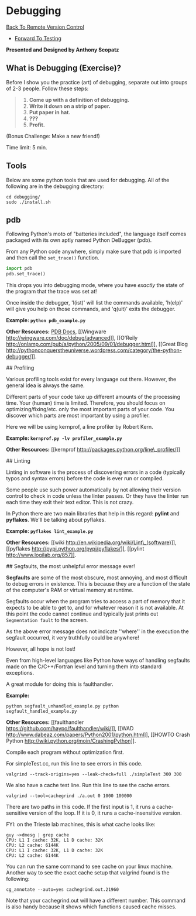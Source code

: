 # Debugging

[Back To Remote Version
Control](http://github.com/thehackerwithin/UofCSCBC2012/tree/master/3b-VersionControlRemote/)
- [Forward To
Testing](http://github.com/thehackerwithin/UofCSCBC2012/tree/master/5-Testing/)

**Presented and Designed by Anthony Scopatz**

## What is Debugging (Exercise)?

Before I show you the practice (art) of debugging, separate out into
groups of 2-3 people. Follow these steps:

> 1.  **Come up with a definition of debugging.**
> 2.  **Write it down on a strip of paper.**
> 3.  **Put paper in hat.**
> 4.  **???**
> 5.  **Profit.**

(Bonus Challenge: Make a new friend!)

Time limit: 5 min.

## Tools

Below are some python tools that are used for debugging. All of the
following are in the debugging directory:

    cd debugging/
    sudo ./install.sh

## pdb

Following Python's moto of "batteries included", the language itself
comes packaged with its own aptly named Python DeBugger (pdb).

From any Python code anywhere, simply make sure that pdb is imported and
then call the `set_trace()` function.

```python
import pdb
pdb.set_trace()
```

This drops you into debugging mode, where you have *exactly* the state
of the program that the trace was set at!

Once inside the debugger, 'l(ist)' will list the commands available,
'h(elp)' will give you help on those commands, and 'q(uit)' exits the
debugger.

**Example: `python pdb_example.py`**

**Other Resources:** [PDB
Docs](http://docs.python.org/library/pdb.html), [[Wingware
http://wingware.com/doc/debug/advanced]], [[O'Reily
http://onlamp.com/pub/a/python/2005/09/01/debugger.html]], [[Great Blog
http://pythonconquerstheuniverse.wordpress.com/category/the-python-debugger/]].

\#\# Profiling

Various profiling tools exist for every language out there. However, the
general idea is always the same.

Different parts of your code take up different amounts of the processing
time. Your (human) time is limited. Therefore, you should focus on
optimizing/fixing/etc. only the most important parts of your code. You
discover which parts are most important by using a profiler.

Here we will be using kernprof, a line profiler by Robert Kern.

**Example: `kernprof.py -lv profiler_example.py`**

**Other Resources:** [[kernprof
http://packages.python.org/line\_profiler/]]

\#\# Linting

Linting in software is the process of discovering errors in a code
(typically typos and syntax errors) before the code is ever run or
compiled.

Some people use such power automatically by not allowing their version
control to check in code unless the linter passes. Or they have the
linter run each time they exit their text editor. This is not crazy.

In Python there are two main libraries that help in this regard:
**pylint** and **pyflakes**. We'll be talking about pyflakes.

**Example: `pyflakes lint_example.py`**

**Other Resources:** [[wiki
http://en.wikipedia.org/wiki/Lint\_(software)]], [[pyflakes
http://pypi.python.org/pypi/pyflakes/]], [[pylint
http://www.logilab.org/857]].

\#\# Segfaults, the most unhelpful error message ever!

**Segfaults** are some of the most obscure, most annoying, and most
difficult to debug errors in existence. This is because they are a
function of the state of the computer's RAM or virtual memory at
runtime.

Segfaults occur when the program tries to access a part of memory that
it expects to be able to get to, and for whatever reason it is not
available. At this point the code cannot continue and typically just
prints out `Segmentation fault` to the screen.

As the above error message does not indicate ''where'' in the execution
the segfault occurred, it very truthfully could be anywhere!

However, all hope is not lost!

Even from high-level languages like Python have ways of handling
segfaults made on the C/C++/Fortran level and turning them into standard
exceptions.

A great module for doing this is faulthandler.

**Example:**

`python segfault_unhandled_example.py python segfault_handled_example.py`

**Other Resources:** [[faulthandler
https://github.com/haypo/faulthandler/wiki/]], [[WAD
http://www.dabeaz.com/papers/Python2001/python.html]], [[HOWTO Crash
Python http://wiki.python.org/moin/CrashingPython]].

Compile each program without optimization first.

For simpleTest.cc, run this line to see errors in this code.

    valgrind --track-origins=yes --leak-check=full ./simpleTest 300 300

We also have a cache test line. Run this line to see the cache errors.

    valgrind --tool=cachegrind ./a.out 0 1000 100000

There are two paths in this code. If the first input is 1, it runs a
cache-sensitive version of the loop. If it is 0, it runs a
cache-insensitive version.

FYI: on the Trieste lab machines, this is what cache looks like:

    guy ~>dmesg | grep cache
    CPU: L1 I cache: 32K, L1 D cache: 32K
    CPU: L2 cache: 6144K
    CPU: L1 I cache: 32K, L1 D cache: 32K
    CPU: L2 cache: 6144K

You can run the same command to see cache on your linux machine. Another
way to see the exact cache setup that valgrind found is the following:

    cg_annotate --auto=yes cachegrind.out.21960

Note that your cachegrind.out will have a different number. This command
is also handy because it shows which functions caused cache misses.
